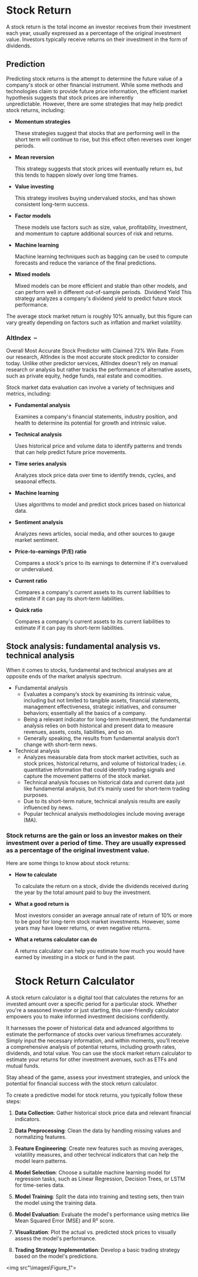 # Stock Return
A stock return is the total income an investor receives from their investment each year, usually expressed as a percentage of the original investment value. Investors typically receive returns on their investment in the form of dividends.

## Prediction

Predicting stock returns is the attempt to determine the future value of a company's stock or other financial instrument. While some methods and technologies claim to provide future price information, the efficient market hypothesis suggests that stock prices are inherently unpredictable. However, there are some strategies that may help predict stock returns, including: 

- **Momentum strategies**
    
    These strategies suggest that stocks that are performing well in the short term will continue to rise, but this effect often reverses over longer periods. 
    
- **Mean reversion**
    
    This strategy suggests that stock prices will eventually return es, but this tends to happen slowly over long time frames. 
    
- **Value investing**
    
    This strategy involves buying undervalued stocks, and has shown consistent long-term success. 
    
- **Factor models**
    
    These models use factors such as size, value, profitability, investment, and momentum to capture additional sources of risk and returns. 
    
- **Machine learning**
    
    Machine learning techniques such as bagging can be used to compute forecasts and reduce the variance of the final predictions. 
    
- **Mixed models**
    
    Mixed models can be more efficient and stable than other models, and can perform well in different out-of-sample periods. 
  Dividend Yield
	This strategy analyzes a company's dividend yield to predict future stock performance.

The average stock market return is roughly 10% annually, but this figure can vary greatly depending on factors such as inflation and market volatility.


### **AltIndex**  –
Overall Most Accurate Stock Predictor with Claimed 72% Win Rate. From our research, AltIndex is the most accurate stock predictor to consider today. Unlike other predictor services, AltIndex doesn't rely on manual research or analysis but rather tracks the performance of alternative assets, such as private equity, hedge funds, real estate and comodities. 


Stock market data evaluation can involve a variety of techniques and metrics, including:

- **Fundamental analysis**
    
    Examines a company's financial statements, industry position, and health to determine its potential for growth and intrinsic value. 
    
- **Technical analysis**
    
    Uses historical price and volume data to identify patterns and trends that can help predict future price movements. 
    
- **Time series analysis**
    
    Analyzes stock price data over time to identify trends, cycles, and seasonal effects. 
    
- **Machine learning**
    
    Uses algorithms to model and predict stock prices based on historical data. 
    
- **Sentiment analysis**
    
    Analyzes news articles, social media, and other sources to gauge market sentiment. 
    
- **Price-to-earnings (P/E) ratio**
    
    Compares a stock's price to its earnings to determine if it's overvalued or undervalued. 
    
- **Current ratio**
    
    Compares a company's current assets to its current liabilities to estimate if it can pay its short-term liabilities. 
    
- **Quick ratio**
    
    Compares a company's current assets to its current liabilities to estimate if it can pay its short-term liabilities.

## Stock analysis: fundamental analysis vs. technical analysis

When it comes to stocks, fundamental and technical analyses are at opposite ends of the market analysis spectrum.

- Fundamental analysis
    - Evaluates a company’s stock by examining its intrinsic value, including but not limited to tangible assets, financial statements, management effectiveness, strategic initiatives, and consumer behaviors; essentially all the basics of a company.
    - Being a relevant indicator for long-term investment, the fundamental analysis relies on both historical and present data to measure revenues, assets, costs, liabilities, and so on.
    - Generally speaking, the results from fundamental analysis don’t change with short-term news. 
- Technical analysis
    - Analyzes measurable data from stock market activities, such as stock prices, historical returns, and volume of historical trades; i.e. quantitative information that could identify trading signals and capture the movement patterns of the stock market. 
    - Technical analysis focuses on historical data and current data just like fundamental analysis, but it’s mainly used for short-term trading purposes.
    - Due to its short-term nature, technical analysis results are easily influenced by news.
    - Popular technical analysis methodologies include moving average (MA).


### Stock returns are the gain or loss an investor makes on their investment over a period of time. They are usually expressed as a percentage of the original investment value. 


Here are some things to know about stock returns:
- **How to calculate**
    
    To calculate the return on a stock, divide the dividends received during the year by the total amount paid to buy the investment. 
    
- **What a good return is**
    
    Most investors consider an average annual rate of return of 10% or more to be good for long-term stock market investments. However, some years may have lower returns, or even negative returns. 
    
- **What a returns calculator can do**
    
    A returns calculator can help you estimate how much you would have earned by investing in a stock or fund in the past.
    
    # Stock Return Calculator

A stock return calculator is a digital tool that calculates the returns for an invested amount over a specific period for a particular stock. Whether you're a seasoned investor or just starting, this user-friendly calculator empowers you to make informed investment decisions confidently.

It harnesses the power of historical data and advanced algorithms to estimate the performance of stocks over various timeframes accurately. Simply input the necessary information, and within moments, you'll receive a comprehensive analysis of potential returns, including growth rates, dividends, and total value. You can use the stock market return calculator to estimate your returns for other investment avenues, such as ETFs and mutual funds. 

Stay ahead of the game, assess your investment strategies, and unlock the potential for financial success with the stock return calculator.

To create a predictive model for stock returns, you typically follow these steps:

1. **Data Collection**: Gather historical stock price data and relevant financial indicators.
    
2. **Data Preprocessing**: Clean the data by handling missing values and normalizing features.
    
3. **Feature Engineering**: Create new features such as moving averages, volatility measures, and other technical indicators that can help the model learn patterns.
    
4. **Model Selection**: Choose a suitable machine learning model for regression tasks, such as Linear Regression, Decision Trees, or LSTM for time-series data.
    
5. **Model Training**: Split the data into training and testing sets, then train the model using the training data.
    
6. **Model Evaluation**: Evaluate the model's performance using metrics like Mean Squared Error (MSE) and R² score.
    
7. **Visualization**: Plot the actual vs. predicted stock prices to visually assess the model's performance.
    
8. **Trading Strategy Implementation**: Develop a basic trading strategy based on the model's predictions.

<img src"\images\Figure_1">
